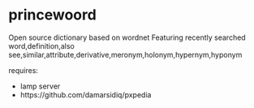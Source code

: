 # princewoord
Open source dictionary based on wordnet  Featuring recently searched word,definition,also see,similar,attribute,derivative,meronym,holonym,hypernym,hyponym

requires: 
<ul>
<li>lamp server</li>
<li>https://github.com/damarsidiq/pxpedia</li>
</ul>
